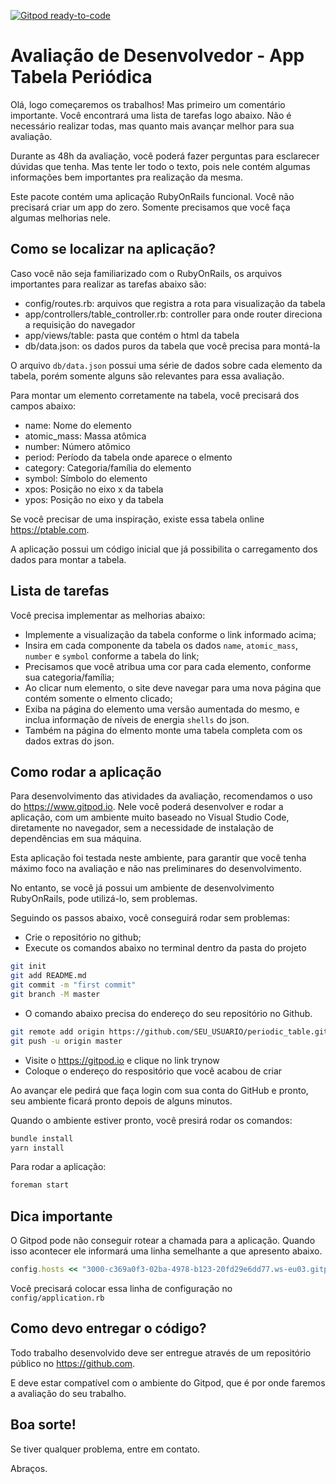 [![Gitpod ready-to-code](https://img.shields.io/badge/Gitpod-ready--to--code-blue?logo=gitpod)](https://gitpod.io/#https://github.com/ldpalves/periodic_table)

# Avaliação de Desenvolvedor - App Tabela Periódica

Olá, logo começaremos os trabalhos! Mas primeiro um comentário importante. Você encontrará uma lista de tarefas logo abaixo. Não é necessário realizar todas, mas quanto mais avançar melhor para sua avaliação.

Durante as 48h da avaliação, você poderá fazer perguntas para esclarecer dúvidas que tenha. Mas tente ler todo o texto, pois nele contém algumas informações bem importantes pra realização da mesma.

Este pacote contém uma aplicação RubyOnRails funcional. Você não precisará criar um app do zero. Somente precisamos que você faça algumas melhorias nele.

## Como se localizar na aplicação?

Caso você não seja familiarizado com o RubyOnRails, os arquivos importantes para realizar as tarefas abaixo são:

* config/routes.rb: arquivos que registra a rota para visualização da tabela
* app/controllers/table_controller.rb: controller para onde router direciona a requisição do navegador
* app/views/table: pasta que contém o html da tabela
* db/data.json: os dados puros da tabela que você precisa para montá-la

O arquivo `db/data.json` possui uma série de dados sobre cada elemento da tabela, porém somente alguns são relevantes para essa avaliação.

Para montar um elemento corretamente na tabela, você precisará dos campos abaixo:

* name: Nome do elemento
* atomic_mass: Massa atômica
* number: Número atômico
* period: Período da tabela onde aparece o elmento
* category: Categoria/família do elemento
* symbol: Símbolo do elemento
* xpos: Posição no eixo x da tabela
* ypos: Posição no eixo y da tabela

Se você precisar de uma inspiração, existe essa tabela online https://ptable.com.

A aplicação possui um código inicial que já possibilita o carregamento dos dados para montar a tabela.

## Lista de tarefas

Você precisa implementar as melhorias abaixo:

- Implemente a visualização da tabela conforme o link informado acima;
- Insira em cada componente da tabela os dados `name`, `atomic_mass`, `number` e `symbol` conforme a tabela do link;
- Precisamos que você atribua uma cor para cada elemento, conforme sua categoria/família;
- Ao clicar num elemento, o site deve navegar para uma nova página que contém somente o elmento clicado;
- Exiba na página do elemento uma versão aumentada do mesmo, e inclua informação de níveis de energia `shells` do json.
- Também na página do elmento monte uma tabela completa com os dados extras do json.

## Como rodar a aplicação

Para desenvolvimento das atividades da avaliação, recomendamos o uso do https://www.gitpod.io. Nele você poderá desenvolver e rodar a aplicação, com um ambiente muito baseado no Visual Studio Code, diretamente no navegador, sem a necessidade de instalação de dependências em sua máquina.

Esta aplicação foi testada neste ambiente, para garantir que você tenha máximo foco na avaliação e não nas preliminares do desenvolvimento.

No entanto, se você já possui um ambiente de desenvolvimento RubyOnRails, pode utilizá-lo, sem problemas.

Seguindo os passos abaixo, você conseguirá rodar sem problemas:

- Crie o repositório no github;
- Execute os comandos abaixo no terminal dentro da pasta do projeto

```bash
git init
git add README.md
git commit -m "first commit"
git branch -M master
```

- O comando abaixo precisa do endereço do seu repositório no Github.

```bash
git remote add origin https://github.com/SEU_USUARIO/periodic_table.git
git push -u origin master
```

- Visite o https://gitpod.io e clique no link trynow
- Coloque o endereço do respositório que você acabou de criar

Ao avançar ele pedirá que faça login com sua conta do GitHub e pronto, seu ambiente ficará pronto depois de alguns minutos.

Quando o ambiente estiver pronto, você presirá rodar os comandos:

```bash
bundle install
yarn install
```

Para rodar a aplicação:

```bash
foreman start
```

## Dica importante

O Gitpod pode não conseguir rotear a chamada para a aplicação. Quando isso acontecer ele informará uma linha semelhante a que apresento abaixo.

```ruby
config.hosts << "3000-c369a0f3-02ba-4978-b123-20fd29e6dd77.ws-eu03.gitpod.io"
```

Você precisará colocar essa linha de configuração no `config/application.rb`

## Como devo entregar o código?

Todo trabalho desenvolvido deve ser entregue através de um repositório público no https://github.com.

E deve estar compatível com o ambiente do Gitpod, que é por onde faremos a avaliação do seu trabalho.

## Boa sorte!

Se tiver qualquer problema, entre em contato.

Abraços.

